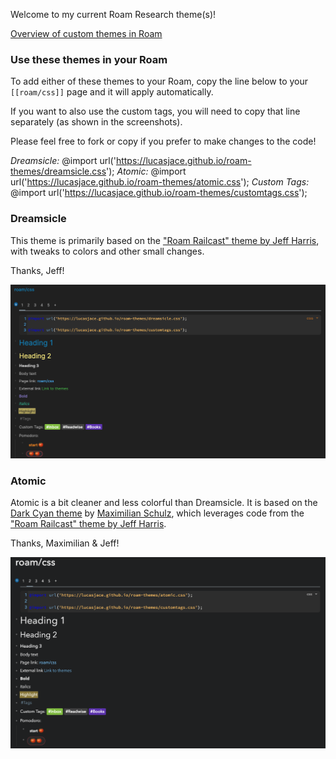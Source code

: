 Welcome to my current Roam Research theme(s)!

[Overview of custom themes in Roam](https://twitter.com/Conaw/status/1268426724254945280?s=20)

### Use these themes in your Roam ###

To add either of these themes to your Roam, copy the line below to your `[[roam/css]]` page and it will apply automatically.

If you want to also use the custom tags, you will need to copy that line separately (as shown in the screenshots).

Please feel free to fork or copy if you prefer to make changes to the code!

_Dreamsicle:_
@import url('https://lucasjace.github.io/roam-themes/dreamsicle.css');
_Atomic:_
@import url('https://lucasjace.github.io/roam-themes/atomic.css');
_Custom Tags:_
@import url('https://lucasjace.github.io/roam-themes/customtags.css');


### Dreamsicle ###

This theme is primarily based on the ["Roam Railcast" theme by Jeff Harris](https://github.com/jmharris903/Railscast-for-Roam-Research-Theme), with tweaks to colors and other small changes.

Thanks, Jeff!

![Dreamsicle Theme](https://github.com/lucasjace/roam-themes/blob/master/Dreamsicle.png?raw=true)


### Atomic ###

Atomic is a bit cleaner and less colorful than Dreamsicle. It is based on the [Dark Cyan theme](https://www.notion.so/Dark-Cyan-Theme-for-Roam-Research-b06aaf0b0664458b91f25d17fe305318) by [Maximilian Schulz](https://twitter.com/maxwschulz),
which leverages code from the ["Roam Railcast" theme by Jeff Harris](https://github.com/jmharris903/Railscast-for-Roam-Research-Theme).

Thanks, Maximilian & Jeff!

![Atomic Theme](https://github.com/lucasjace/roam-themes/blob/master/Atomic.png?raw=true)
